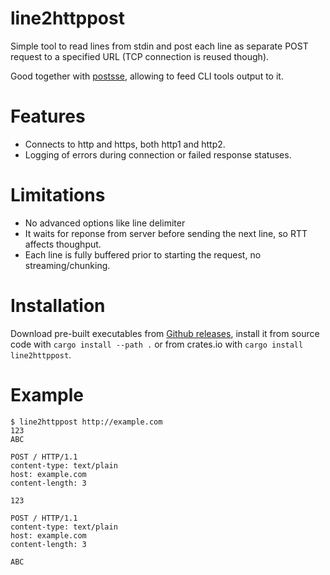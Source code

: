 # line2httppost

Simple tool to read lines from stdin and post each line as separate POST request to a specified URL (TCP connection is reused though).

Good together with [postsse](https://github.com/vi/postsse), allowing to feed CLI tools output to it.

# Features

* Connects to http and https, both http1 and http2.
* Logging of errors during connection or failed response statuses.

# Limitations

* No advanced options like line delimiter
* It waits for reponse from server before sending the next line, so RTT affects thoughput.
* Each line is fully buffered prior to starting the request, no streaming/chunking.

# Installation

Download pre-built executables from [Github releases](https://github.com/vi/line2httppost/releases/), install it from source code with `cargo install --path .` or from crates.io with `cargo install line2httppost`.

# Example

```
$ line2httppost http://example.com
123
ABC
```

```
POST / HTTP/1.1
content-type: text/plain
host: example.com
content-length: 3

123

POST / HTTP/1.1
content-type: text/plain
host: example.com
content-length: 3

ABC
```
